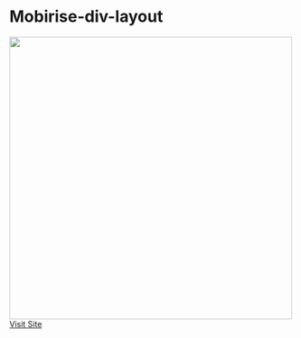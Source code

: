 # Mobirise-div-layout

<img src="screenshot/screen1.png" width="500px"/>
<a href="https://mobirisedivlayout.netlify.com/" target="_blank">Visit Site</a>
